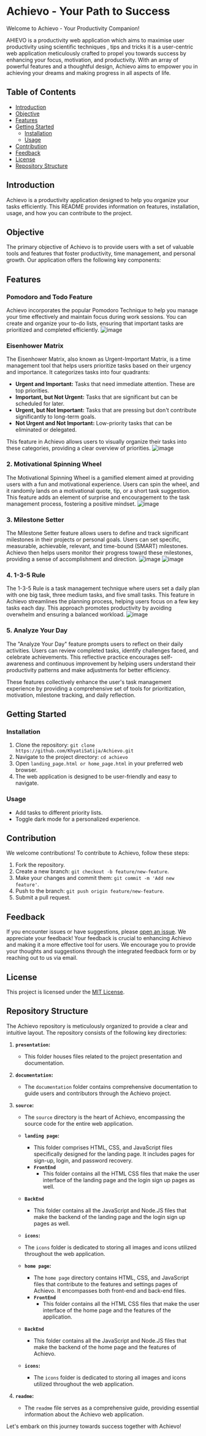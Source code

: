 # Achievo - Your Path to Success
Welcome to Achievo - Your Productivity Companion!

AHIEVO is  a  productivity web application which aims to maximise user productivity using scientific techniques , tips and tricks
it is a user-centric web application meticulously crafted to propel you towards success by enhancing your focus, motivation, and productivity. With an array of powerful features and a thoughtful design, Achievo aims to empower you in achieving your dreams and making progress in all aspects of life.
## Table of Contents
- [Introduction](#introduction)
- [Objective](#objective)
- [Features](#features)
- [Getting Started](#getting-started)
  - [Installation](#installation)
  - [Usage](#usage)
- [Contribution](#contribution)
- [Feedback](#feedback)
- [License](#license)
- [Repository Structure](#repository-structure)

## Introduction
Achievo is a productivity application designed to help you organize your tasks efficiently. This README provides information on features, installation, usage, and how you can contribute to the project.

## Objective

The primary objective of Achievo is to provide users with a set of valuable tools and features that foster productivity, time management, and personal growth. Our application offers the following key components:

## Features

### Pomodoro and Todo Feature

Achievo incorporates the popular Pomodoro Technique to help you manage your time effectively and maintain focus during work sessions. You can create and organize your to-do lists, ensuring that important tasks are prioritized and completed efficiently.
![image](https://github.com/KhyatiSatija/Achievo/assets/114605066/3bdd5486-c9ad-4af0-9aea-914e75556445)



### Eisenhower Matrix
The Eisenhower Matrix, also known as Urgent-Important Matrix, is a time management tool that helps users prioritize tasks based on their urgency and importance. It categorizes tasks into four quadrants:

- **Urgent and Important:** Tasks that need immediate attention. These are top priorities.
- **Important, but Not Urgent:** Tasks that are significant but can be scheduled for later.
- **Urgent, but Not Important:** Tasks that are pressing but don't contribute significantly to long-term goals.
- **Not Urgent and Not Important:** Low-priority tasks that can be eliminated or delegated.

This feature in Achievo allows users to visually organize their tasks into these categories, providing a clear overview of priorities.
![image](https://github.com/KhyatiSatija/Achievo/assets/114605066/9f8545ed-98a5-4f5e-83cc-898659346e43)

### 2. Motivational Spinning Wheel
The Motivational Spinning Wheel is a gamified element aimed at providing users with a fun and motivational experience. Users can spin the wheel, and it randomly lands on a motivational quote, tip, or a short task suggestion. This feature adds an element of surprise and encouragement to the task management process, fostering a positive mindset.
![image](https://github.com/KhyatiSatija/Achievo/assets/114605066/57c3a59c-d7a2-4cf6-8492-6544bf6bdc0f)

### 3. Milestone Setter
The Milestone Setter feature allows users to define and track significant milestones in their projects or personal goals. Users can set specific, measurable, achievable, relevant, and time-bound (SMART) milestones. Achievo then helps users monitor their progress toward these milestones, providing a sense of accomplishment and direction.
![image](https://github.com/KhyatiSatija/Achievo/assets/114605066/49faf48b-c0f3-4f83-aa60-2aab9b42044e)
![image](https://github.com/KhyatiSatija/Achievo/assets/114605066/1b64eb3e-5f9e-4209-968c-9c6258f9fdb7)

### 4. 1-3-5 Rule
The 1-3-5 Rule is a task management technique where users set a daily plan with one big task, three medium tasks, and five small tasks. This feature in Achievo streamlines the planning process, helping users focus on a few key tasks each day. This approach promotes productivity by avoiding overwhelm and ensuring a balanced workload.
![image](https://github.com/KhyatiSatija/Achievo/assets/114605066/e4bc398a-21b5-4b26-b476-e0e91ef682ae)

### 5. Analyze Your Day
The "Analyze Your Day" feature prompts users to reflect on their daily activities. Users can review completed tasks, identify challenges faced, and celebrate achievements. This reflective practice encourages self-awareness and continuous improvement by helping users understand their productivity patterns and make adjustments for better efficiency.

These features collectively enhance the user's task management experience by providing a comprehensive set of tools for prioritization, motivation, milestone tracking, and daily reflection.

## Getting Started

### Installation
1. Clone the repository: `git clone https://github.com/KhyatiSatija/Achievo.git`
2. Navigate to the project directory: `cd achievo`
3. Open `landing_page.html or home_page.html` in your preferred web browser.
4.  The web application is designed to be user-friendly and easy to navigate.

### Usage
- Add tasks to different priority lists.
- Toggle dark mode for a personalized experience.
## Contribution
We welcome contributions! To contribute to Achievo, follow these steps:
1. Fork the repository.
2. Create a new branch: `git checkout -b feature/new-feature`.
3. Make your changes and commit them: `git commit -m 'Add new feature'`.
4. Push to the branch: `git push origin feature/new-feature`.
5. Submit a pull request.

## Feedback
If you encounter issues or have suggestions, please [open an issue](https://github.com/KhyatiSatija/Achievo/issues). We appreciate your feedback!
Your feedback is crucial to enhancing Achievo and making it a more effective tool for users. We encourage you to provide your thoughts and suggestions through the integrated feedback form or by reaching out to us via email.

## License
This project is licensed under the [MIT License](LICENSE).

## Repository Structure

The Achievo repository is meticulously organized to provide a clear and intuitive layout. The repository consists of the following key directories:

1. **`presentation`:**
   - This folder houses files related to the project presentation and documentation.

2. **`documentation`:**
   - The `documentation` folder contains comprehensive documentation to guide users and contributors through the Achievo project.

3. **`source`:**
   - The `source` directory is the heart of Achievo, encompassing the source code for the entire web application.

   - **`landing page`:**
     - This folder comprises HTML, CSS, and JavaScript files specifically designed for the landing page. It includes pages for sign-up, login, and password recovery.
     - **`FrontEnd`** 
        - This folder contains all the HTML CSS files that make the user interface of the landing page and the login sign up pages as well.
    - **`BackEnd`** 
        - This folder contains all the JavaScript and Node.JS files that make the backend of the landing page and the login sign up pages as well.
     - **`icons`:**
     - The `icons` folder is dedicated to storing all images and icons utilized throughout the web application.


   - **`home page`:**
     - The `home page` directory contains HTML, CSS, and JavaScript files that contribute to the features and settings pages of Achievo. It encompasses both front-end and back-end files.
     - **`FrontEnd`** 
        - This folder contains all the HTML CSS files that make the user interface of the home page and the features of the application.
    - **`BackEnd`** 
        - This folder contains all the JavaScript and Node.JS files that make the backend of the home page and the features of Achievo.
     - **`icons`:**
         - The `icons` folder is dedicated to storing all images and icons utilized throughout the web application.

4. **`readme`:**
   - The `readme` file serves as a comprehensive guide, providing essential information about the Achievo web application.

Let's embark on this journey towards success together with Achievo!
